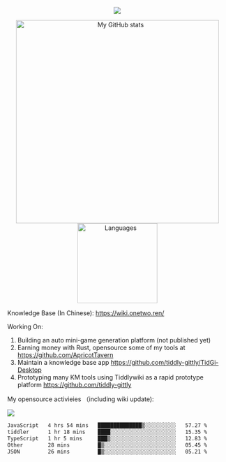 <a href="https://github.com/linonetwo">
    <p align="center">
        <img src="https://github-profile-trophy.vercel.app/?username=linonetwo&column=7&theme=onedark"/>
    </p>
</a>
<a align="center" href="https://github.com/linonetwo">
  <p align="center">
    <img src="https://github-readme-stats.vercel.app/api?username=linonetwo&show_icons=true&count_private=true" alt="My GitHub stats" width="465"/>
    <img src="https://github-readme-stats.vercel.app/api/top-langs/?username=linonetwo&layout=compact&langs_count=10" alt="Languages" height="183">
  </p>
</a>

Knowledge Base (In Chinese): https://wiki.onetwo.ren/

Working On: 

1. Building an auto mini-game generation platform (not published yet)
1. Earning money with Rust, opensource some of my tools at https://github.com/ApricotTavern
1. Maintain a knowledge base app https://github.com/tiddly-gittly/TidGi-Desktop
1. Prototyping many KM tools using Tiddlywiki as a rapid prototype platform https://github.com/tiddly-gittly

My opensource activieies （including wiki update):

![](https://visitor-badge.glitch.me/badge?page_id=linonetwo.linonetwo)

<!--START_SECTION:waka-->

```txt
JavaScript   4 hrs 54 mins   ██████████████▒░░░░░░░░░░   57.27 %
tiddler      1 hr 18 mins    ████░░░░░░░░░░░░░░░░░░░░░   15.35 %
TypeScript   1 hr 5 mins     ███▒░░░░░░░░░░░░░░░░░░░░░   12.83 %
Other        28 mins         █▒░░░░░░░░░░░░░░░░░░░░░░░   05.45 %
JSON         26 mins         █▒░░░░░░░░░░░░░░░░░░░░░░░   05.21 %
```

<!--END_SECTION:waka-->
